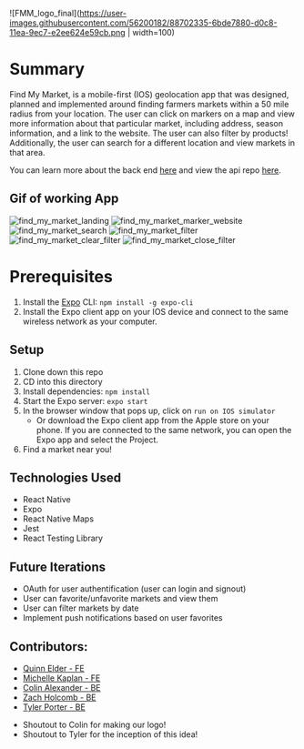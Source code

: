 ![FMM_logo_final](https://user-images.githubusercontent.com/56200182/88702335-6bde7880-d0c8-11ea-9ec7-e2ee624e59cb.png | width=100)

# Summary

Find My Market, is a mobile-first (IOS) geolocation app that was designed, planned and implemented around finding farmers markets within a 50 mile radius from your location. The user can click on markers on a map and view more information about that particular market, including address, season information, and a link to the website. The user can also filter by products! Additionally, the user can search for a different location and view markets in that area.

You can learn more about the back end [here](https://github.com/tylerpporter/find_my_market_api) and view the api repo [here](https://github.com/tylerpporter/us_farmers_market_api).

## Gif of working App

![find_my_market_landing](https://media.giphy.com/media/eIyeAomp3KtZ8HnR3l/giphy.gif)
![find_my_market_marker_website](https://media.giphy.com/media/UuexCaJ8X5xsWC0Sci/giphy.gif)
![find_my_market_search](https://media.giphy.com/media/SsZjuGCc2HUfmNwvo4/giphy.gif)
![find_my_market_filter](https://media.giphy.com/media/h74JAI3yDmKVgQpnJe/giphy.gif)
![find_my_market_clear_filter](https://media.giphy.com/media/Suy4nIUZgTAbOK3Pct/giphy.gif)
![find_my_market_close_filter](https://media.giphy.com/media/UX4SbIHfAiZrupWBoB/giphy.gif)

# Prerequisites

1. Install the [Expo](https://expo.io/) CLI: ```npm install -g expo-cli```
2. Install the Expo client app on your IOS device and connect to the same wireless network as your computer.

## Setup

1. Clone down this repo
2. CD into this directory
3. Install dependencies: ```npm install```
4. Start the Expo server: ```expo start```
5. In the browser window that pops up, click on ```run on IOS simulator```
   - Or download the Expo client app from the Apple store on your phone. If you are connected to the same network, you can open the Expo app and select the Project.
6. Find a market near you!

## Technologies Used
- React Native
- Expo
- React Native Maps
- Jest
- React Testing Library

## Future Iterations
- OAuth for user authentification (user can login and signout)
- User can favorite/unfavorite markets and view them
- User can filter markets by date
- Implement push notifications based on user favorites

## Contributors:

- [Quinn Elder - FE](https://github.com/QuinnrElder)
- [Michelle Kaplan - FE](https://github.com/MichelleKaplan7)
- [Colin Alexander - BE](https://github.com/coloniusrex)
- [Zach Holcomb - BE](https://github.com/zachholcomb)
- [Tyler Porter - BE](https://github.com/tylerpporter)

* Shoutout to Colin for making our logo!
* Shoutout to Tyler for the inception of this idea!

